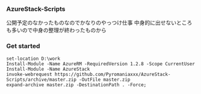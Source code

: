 ### AzureStack-Scripts

公開予定のなかったものなのでかなりのやっつけ仕事
中身的に出せないところも多いので中身の整理が終わったものから


### Get started ###

```download-script
set-location D:\work
Install-Module -Name AzureRM -RequiredVersion 1.2.8 -Scope CurrentUser
Install-Module -Name AzureStack  
invoke-webrequest https://github.com/Pyromaniaxxx/AzureStack-Scripts/archive/master.zip -OutFile master.zip 
expand-archive master.zip -DestinationPath . -Force;

```
